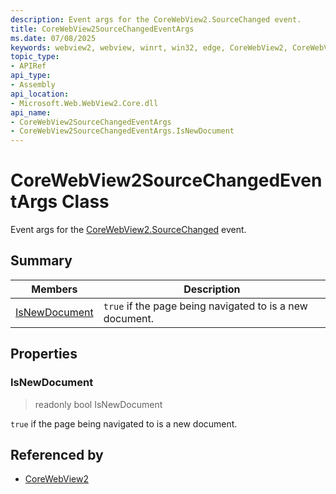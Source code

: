 ```yaml
---
description: Event args for the CoreWebView2.SourceChanged event.
title: CoreWebView2SourceChangedEventArgs
ms.date: 07/08/2025
keywords: webview2, webview, winrt, win32, edge, CoreWebView2, CoreWebView2Controller, browser control, edge html, CoreWebView2SourceChangedEventArgs
topic_type:
- APIRef
api_type:
- Assembly
api_location:
- Microsoft.Web.WebView2.Core.dll
api_name:
- CoreWebView2SourceChangedEventArgs
- CoreWebView2SourceChangedEventArgs.IsNewDocument
---
```


# CoreWebView2SourceChangedEventArgs Class



Event args for the [CoreWebView2.SourceChanged](corewebview2.md#sourcechanged) event.

## Summary

Members|Description
--|--
[IsNewDocument](#isnewdocument) | `true` if the page being navigated to is a new document.

## Properties

### IsNewDocument

> readonly  bool IsNewDocument

`true` if the page being navigated to is a new document.






## Referenced by

- [CoreWebView2](corewebview2.md)
